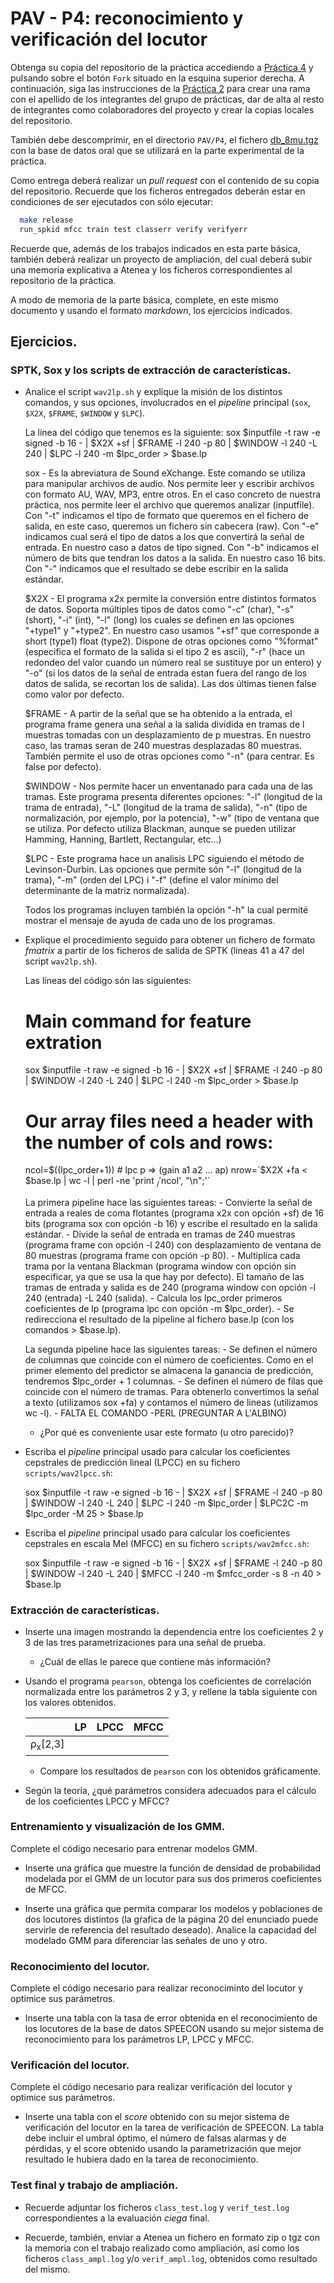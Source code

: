 PAV - P4: reconocimiento y verificación del locutor
===================================================

Obtenga su copia del repositorio de la práctica accediendo a [Práctica 4](https://github.com/albino-pav/P4)
y pulsando sobre el botón `Fork` situado en la esquina superior derecha. A continuación, siga las
instrucciones de la [Práctica 2](https://github.com/albino-pav/P2) para crear una rama con el apellido de
los integrantes del grupo de prácticas, dar de alta al resto de integrantes como colaboradores del proyecto
y crear la copias locales del repositorio.

También debe descomprimir, en el directorio `PAV/P4`, el fichero [db_8mu.tgz](https://atenea.upc.edu/pluginfile.php/3145524/mod_assign/introattachment/0/spk_8mu.tgz?forcedownload=1)
con la base de datos oral que se utilizará en la parte experimental de la práctica.

Como entrega deberá realizar un *pull request* con el contenido de su copia del repositorio. Recuerde
que los ficheros entregados deberán estar en condiciones de ser ejecutados con sólo ejecutar:

~~~~~~~~~~~~~~~~~~~~~~~~~~~~~~~~~~~~~~~~~~~~~~~~~~~~~.sh
  make release
  run_spkid mfcc train test classerr verify verifyerr
~~~~~~~~~~~~~~~~~~~~~~~~~~~~~~~~~~~~~~~~~~~~~~~~~~~~~

Recuerde que, además de los trabajos indicados en esta parte básica, también deberá realizar un proyecto
de ampliación, del cual deberá subir una memoria explicativa a Atenea y los ficheros correspondientes al
repositorio de la práctica.

A modo de memoria de la parte básica, complete, en este mismo documento y usando el formato *markdown*, los
ejercicios indicados.

## Ejercicios.

### SPTK, Sox y los scripts de extracción de características.

- Analice el script `wav2lp.sh` y explique la misión de los distintos comandos, y sus opciones, involucrados
  en el *pipeline* principal (`sox`, `$X2X`, `$FRAME`, `$WINDOW` y `$LPC`).
  
  La línea del código que tenemos es la siguiente:
  sox $inputfile -t raw -e signed -b 16 - | $X2X +sf | $FRAME -l 240 -p 80 | $WINDOW -l 240 -L 240 | $LPC -l 240 -m $lpc_order > $base.lp
  
  sox - Es la abreviatura de Sound eXchange. Este comando se utiliza para manipular archivos de audio. Nos permite leer y escribir archivos con formato AU, WAV, MP3, entre otros. En el caso concreto de nuestra práctica, nos permite leer el archivo que queremos analizar (inputfile). 
  Con "-t" indicamos el tipo de formato que queremos en el fichero de salida, en este caso, queremos un fichero sin cabecera (raw).
  Con "-e" indicamos cual será el tipo de datos a los que convertirá la señal de entrada. En nuestro caso a datos de tipo signed.
  Con "-b" indicamos el número de bits que tendran los datos a la salida. En nuestro caso 16 bits.
  Con "-" indicamos que el resultado se debe escribir en la salida estándar.
  
  $X2X - El programa x2x permite la conversión entre distintos formatos de datos. Soporta múltiples tipos de datos como "-c" (char), "-s" (short), "-i" (int), "-l" (long) los cuales se definen en las opciones "+type1" y "+type2". En nuestro caso usamos "+sf" que corresponde a short (type1) float (type2). Dispone de otras opciones como "%format" (especifica el formato de la salida si el tipo 2 es ascii), "-r" (hace un redondeo del valor cuando un número real se sustituye por un entero) y "-o" (si los datos de la señal de entrada estan fuera del rango de los datos de salida, se recortan los de salida). Las dos últimas tienen false como valor por defecto.
  
  $FRAME - A partir de la señal que se ha obtenido a la entrada, el programa frame genera una señal a la salida  dividida en tramas de l muestras tomadas con un desplazamiento de p muestras. En nuestro caso, las tramas seran de 240 muestras desplazadas 80 muestras. También permite el uso de otras opciones como "-n" (para centrar. Es false por defecto).
  
  $WINDOW - Nos permite hacer un enventanado para cada una de las tramas. Este programa presenta diferentes opciones: "-l" (longitud de la trama de entrada), "-L" (longitud de la trama de salida),  "-n" (tipo de normalización, por ejemplo, por la potencia), "-w" (tipo de ventana que se utiliza. Por defecto utiliza Blackman, aunque se pueden utilizar Hamming, Hanning, Bartlett, Rectangular, etc...)
  
  $LPC - Este programa hace un analisis LPC siguiendo el método de Levinson-Durbin. Las opciones que permite són "-l" (longitud de la trama), "-m" (orden del LPC) i "-f" (define el valor mínimo del determinante de la matriz normalizada).
  
  Todos los programas incluyen también la opción "-h" la cual permité mostrar el mensaje de ayuda de cada uno de los programas.

- Explique el procedimiento seguido para obtener un fichero de formato *fmatrix* a partir de los ficheros de salida de SPTK (líneas 41 a 47 del script `wav2lp.sh`).
  
  Las líneas del código són las siguientes:
  
  # Main command for feature extration
  sox $inputfile -t raw -e signed -b 16 - | $X2X +sf | $FRAME -l 240 -p 80 | $WINDOW -l   240 -L 240 | $LPC -l 240 -m $lpc_order > $base.lp

  # Our array files need a header with the number of cols and rows:
  ncol=$((lpc_order+1)) # lpc p =>  (gain a1 a2 ... ap) 
  nrow=`$X2X +fa < $base.lp | wc -l | perl -ne 'print $_/'$ncol', "\n";'`

  La primera pipeline hace las siguientes tareas:
       - Convierte la señal de entrada a reales de coma flotantes (programa x2x con opción +sf) de 16 bits (programa sox con opción -b 16) y escribe el resultado en la salida estándar.
       - Divide la señal de entrada en tramas de 240 muestras (programa frame con opción -l 240) con desplazamiento de ventana de 80 muestras (programa frame con opción -p 80).
       - Multiplica cada trama por la ventana Blackman (programa window con opción sin especificar, ya que se usa la que hay por defecto). El tamaño de las tramas de entrada y salida es de 240 (programa window con opción -l 240 (entrada) -L 240 (salida).
       - Calcula los lpc_order primeros coeficientes de lp (programa lpc con opción -m $lpc_order).
       - Se redirecciona el resultado de la pipeline al fichero base.lp (con los comandos > $base.lp).
       
  La segunda pipeline hace las siguientes tareas:
       - Se definen el número de columnas que coincide con el número de coeficientes. Como en el primer elemento del predictor se almacena la ganancia de predicción, tendremos $lpc_order + 1 columnas.
       - Se definen el número de filas que coincide con el número de tramas. Para obtenerlo convertimos la señal a texto (utilizamos sox +fa) y contamos el número de lineas (utilizamos wc -l).
       - FALTA EL COMANDO -PERL (PREGUNTAR A L'ALBINO)

  * ¿Por qué es conveniente usar este formato (u otro parecido)?

- Escriba el *pipeline* principal usado para calcular los coeficientes cepstrales de predicción lineal
  (LPCC) en su fichero <code>scripts/wav2lpcc.sh</code>:
  
  sox $inputfile -t raw -e signed -b 16 - | $X2X +sf | $FRAME -l 240 -p 80 | $WINDOW -l 240 -L 240 |
	$LPC -l 240 -m $lpc_order | $LPC2C -m $lpc_order -M 25 > $base.lp

- Escriba el *pipeline* principal usado para calcular los coeficientes cepstrales en escala Mel (MFCC) en
  su fichero <code>scripts/wav2mfcc.sh</code>:
  
  sox $inputfile -t raw -e signed -b 16 - | $X2X +sf | $FRAME -l 240 -p 80 | $WINDOW -l 240 -L 240 |
	$MFCC -l 240 -m $mfcc_order -s 8 -n 40 > $base.lp

### Extracción de características.

- Inserte una imagen mostrando la dependencia entre los coeficientes 2 y 3 de las tres parametrizaciones
  para una señal de prueba.
  
  + ¿Cuál de ellas le parece que contiene más información?

- Usando el programa <code>pearson</code>, obtenga los coeficientes de correlación normalizada entre los
  parámetros 2 y 3, y rellene la tabla siguiente con los valores obtenidos.

  |                        | LP   | LPCC | MFCC |
  |------------------------|:----:|:----:|:----:|
  | &rho;<sub>x</sub>[2,3] |      |      |      |
  
  + Compare los resultados de <code>pearson</code> con los obtenidos gráficamente.
  
- Según la teoría, ¿qué parámetros considera adecuados para el cálculo de los coeficientes LPCC y MFCC?

### Entrenamiento y visualización de los GMM.

Complete el código necesario para entrenar modelos GMM.

- Inserte una gráfica que muestre la función de densidad de probabilidad modelada por el GMM de un locutor
  para sus dos primeros coeficientes de MFCC.
  
- Inserte una gráfica que permita comparar los modelos y poblaciones de dos locutores distintos (la gŕafica
  de la página 20 del enunciado puede servirle de referencia del resultado deseado). Analice la capacidad
  del modelado GMM para diferenciar las señales de uno y otro.

### Reconocimiento del locutor.

Complete el código necesario para realizar reconociminto del locutor y optimice sus parámetros.

- Inserte una tabla con la tasa de error obtenida en el reconocimiento de los locutores de la base de datos
  SPEECON usando su mejor sistema de reconocimiento para los parámetros LP, LPCC y MFCC.

### Verificación del locutor.

Complete el código necesario para realizar verificación del locutor y optimice sus parámetros.

- Inserte una tabla con el *score* obtenido con su mejor sistema de verificación del locutor en la tarea
  de verificación de SPEECON. La tabla debe incluir el umbral óptimo, el número de falsas alarmas y de
  pérdidas, y el score obtenido usando la parametrización que mejor resultado le hubiera dado en la tarea
  de reconocimiento.
 
### Test final y trabajo de ampliación.

- Recuerde adjuntar los ficheros `class_test.log` y `verif_test.log` correspondientes a la evaluación
  *ciega* final.

- Recuerde, también, enviar a Atenea un fichero en formato zip o tgz con la memoria con el trabajo
  realizado como ampliación, así como los ficheros `class_ampl.log` y/o `verif_ampl.log`, obtenidos como
  resultado del mismo.
